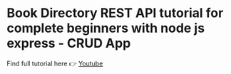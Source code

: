 # Book Directory REST API tutorial for complete beginners with node js express - CRUD App

Find full tutorial here 👉 [Youtube](https://youtu.be/46vs-YAQ7Rw)